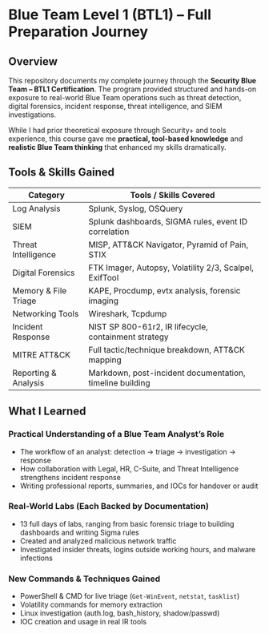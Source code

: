 # Blue Team Level 1 (BTL1) – Full Preparation Journey

## Overview

This repository documents my complete journey through the **Security Blue Team – BTL1 Certification**. The program provided structured and hands-on exposure to real-world Blue Team operations such as threat detection, digital forensics, incident response, threat intelligence, and SIEM investigations.

While I had prior theoretical exposure through Security+ and tools experience, this course gave me **practical, tool-based knowledge** and **realistic Blue Team thinking** that enhanced my skills dramatically.

## Tools & Skills Gained

| Category             | Tools / Skills Covered                                   |
|----------------------|----------------------------------------------------------|
| Log Analysis         | Splunk, Syslog, OSQuery                                  |
| SIEM                 | Splunk dashboards, SIGMA rules, event ID correlation     |
| Threat Intelligence  | MISP, ATT&CK Navigator, Pyramid of Pain, STIX            |
| Digital Forensics    | FTK Imager, Autopsy, Volatility 2/3, Scalpel, ExifTool   |
| Memory & File Triage | KAPE, Procdump, evtx analysis, forensic imaging          |
| Networking Tools     | Wireshark, Tcpdump                                       |
| Incident Response    | NIST SP 800-61r2, IR lifecycle, containment strategy     |
| MITRE ATT&CK         | Full tactic/technique breakdown, ATT&CK mapping          |
| Reporting & Analysis | Markdown, post-incident documentation, timeline building |

## What I Learned

### Practical Understanding of a Blue Team Analyst’s Role
- The workflow of an analyst: detection → triage → investigation → response
- How collaboration with Legal, HR, C-Suite, and Threat Intelligence strengthens incident response
- Writing professional reports, summaries, and IOCs for handover or audit

### Real-World Labs (Each Backed by Documentation)
- 13 full days of labs, ranging from basic forensic triage to building dashboards and writing Sigma rules
- Created and analyzed malicious network traffic
- Investigated insider threats, logins outside working hours, and malware infections

### New Commands & Techniques Gained
- PowerShell & CMD for live triage (`Get-WinEvent`, `netstat`, `tasklist`)
- Volatility commands for memory extraction
- Linux investigation (auth.log, bash_history, shadow/passwd)
- IOC creation and usage in real IR tools
